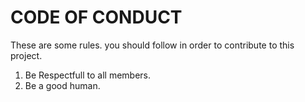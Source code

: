 # CODE OF CONDUCT

These are some rules. you should follow in order to contribute to this project.

1. Be Respectfull to all members.
1. Be a good human.
